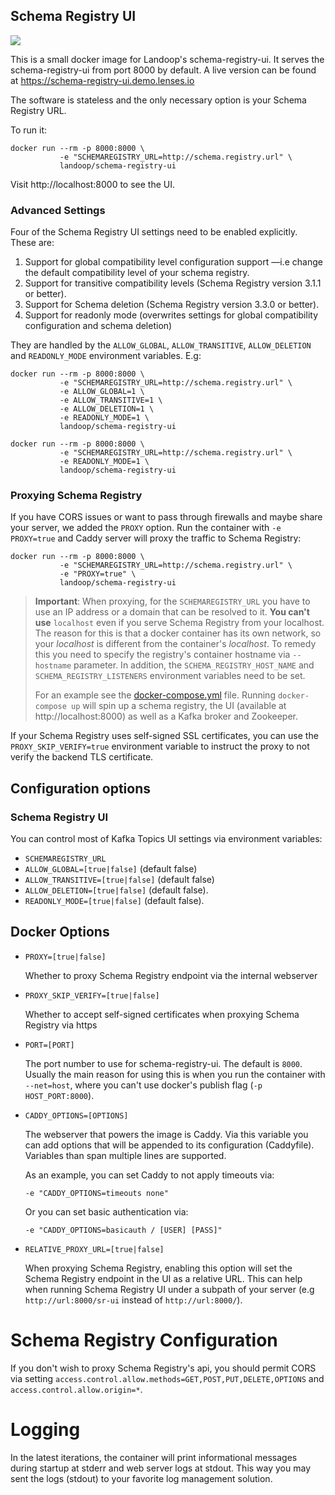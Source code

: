 ## Schema Registry UI ##

[![](https://images.microbadger.com/badges/image/landoop/schema-registry-ui.svg)](http://microbadger.com/images/landoop/schema-registry-ui)

This is a small docker image for Landoop's schema-registry-ui.
It serves the schema-registry-ui from port 8000 by default.
A live version can be found at <https://schema-registry-ui.demo.lenses.io>

The software is stateless and the only necessary option is your Schema Registry
URL.

To run it:

    docker run --rm -p 8000:8000 \
               -e "SCHEMAREGISTRY_URL=http://schema.registry.url" \
               landoop/schema-registry-ui

Visit http://localhost:8000 to see the UI.

### Advanced Settings

Four of the Schema Registry UI settings need to be enabled explicitly. These
are:

1. Support for global compatibility level configuration support —i.e change the
   default compatibility level of your schema registry.
2. Support for transitive compatibility levels (Schema Registry version 3.1.1 or better).
3. Support for Schema deletion (Schema Registry version 3.3.0 or better).
4. Support for readonly mode (overwrites settings for global compatibility configuration and schema deletion)

They are handled by the `ALLOW_GLOBAL`, `ALLOW_TRANSITIVE`, `ALLOW_DELETION` and `READONLY_MODE`
environment variables. E.g:

    docker run --rm -p 8000:8000 \
               -e "SCHEMAREGISTRY_URL=http://schema.registry.url" \
               -e ALLOW_GLOBAL=1 \
               -e ALLOW_TRANSITIVE=1 \
               -e ALLOW_DELETION=1 \
               -e READONLY_MODE=1 \
               landoop/schema-registry-ui

    docker run --rm -p 8000:8000 \
               -e "SCHEMAREGISTRY_URL=http://schema.registry.url" \
               -e READONLY_MODE=1 \
               landoop/schema-registry-ui

### Proxying Schema Registry

If you have CORS issues or want to pass through firewalls and maybe share your
server, we added the `PROXY` option. Run the container with `-e PROXY=true` and
Caddy server will proxy the traffic to Schema Registry:

    docker run --rm -p 8000:8000 \
               -e "SCHEMAREGISTRY_URL=http://schema.registry.url" \
               -e "PROXY=true" \
               landoop/schema-registry-ui

> **Important**: When proxying, for the `SCHEMAREGISTRY_URL` you have to use an
> IP address or a domain that can be resolved to it. **You can't use**
> `localhost` even if you serve Schema Registry from your localhost. The reason
> for this is that a docker container has its own network, so your _localhost_
> is different from the container's _localhost_. 
> To remedy this you need to specify
> the registry's container hostname via `--hostname` parameter. In 
> addition, the `SCHEMA_REGISTRY_HOST_NAME` and `SCHEMA_REGISTRY_LISTENERS`
> environment variables need to be set.
> 
> For an example see the [docker-compose.yml](docker-compose.yml) file. Running
> `docker-compose up` will spin up a schema registry, the UI 
> (available at http://localhost:8000) as well as a Kafka broker and Zookeeper.

If your Schema Registry uses self-signed SSL certificates, you can use the
`PROXY_SKIP_VERIFY=true` environment variable to instruct the proxy to
not verify the backend TLS certificate.

## Configuration options

### Schema Registry UI

You can control most of Kafka Topics UI settings via environment variables:

 * `SCHEMAREGISTRY_URL`
 * `ALLOW_GLOBAL=[true|false]` (default false)
 * `ALLOW_TRANSITIVE=[true|false]` (default false)
 * `ALLOW_DELETION=[true|false]` (default false).
 * `READONLY_MODE=[true|false]` (default false).

## Docker Options

- `PROXY=[true|false]`
  
  Whether to proxy Schema Registry endpoint via the internal webserver
- `PROXY_SKIP_VERIFY=[true|false]`
  
  Whether to accept self-signed certificates when proxying Schema Registry
  via https
- `PORT=[PORT]`
  
  The port number to use for schema-registry-ui. The default is `8000`.
  Usually the main reason for using this is when you run the
  container with `--net=host`, where you can't use docker's publish
  flag (`-p HOST_PORT:8000`).
- `CADDY_OPTIONS=[OPTIONS]`
  
  The webserver that powers the image is Caddy. Via this variable
  you can add options that will be appended to its configuration
  (Caddyfile). Variables than span multiple lines are supported.
  
  As an example, you can set Caddy to not apply timeouts via:
  
      -e "CADDY_OPTIONS=timeouts none"
  
  Or you can set basic authentication via:
  
      -e "CADDY_OPTIONS=basicauth / [USER] [PASS]"
  
- `RELATIVE_PROXY_URL=[true|false]`
  
  When proxying Schema Registry, enabling this option will set the Schema
  Registry endpoint in the UI as a relative URL. This can help when running
  Schema Registry UI under a subpath of your server (e.g
  `http://url:8000/sr-ui` instead of `http://url:8000/`).

# Schema Registry Configuration

If you don't wish to proxy Schema Registry's api, you should permit CORS via setting
`access.control.allow.methods=GET,POST,PUT,DELETE,OPTIONS` and
`access.control.allow.origin=*`.

# Logging

In the latest iterations, the container will print informational messages during
startup at stderr and web server logs at stdout. This way you may sent the logs
(stdout) to your favorite log management solution.
